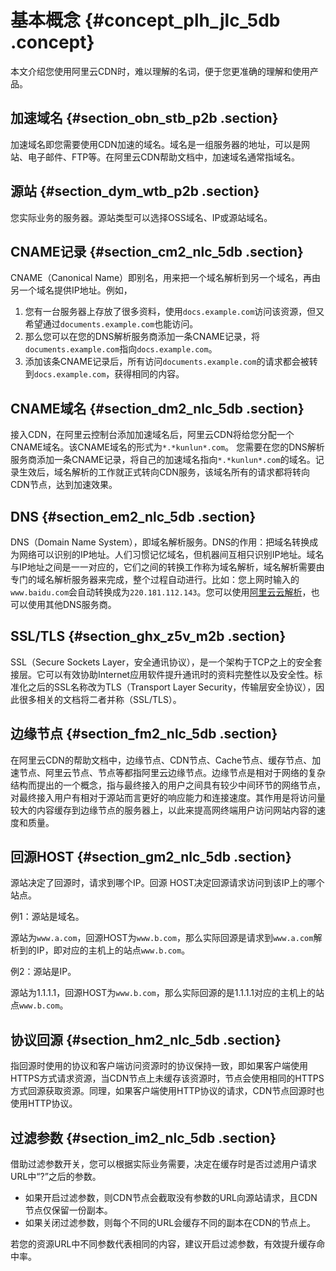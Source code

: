 # 基本概念 {#concept_plh_jlc_5db .concept}

本文介绍您使用阿里云CDN时，难以理解的名词，便于您更准确的理解和使用产品。

## 加速域名 {#section_obn_stb_p2b .section}

加速域名即您需要使用CDN加速的域名。域名是一组服务器的地址，可以是网站、电子邮件、FTP等。在阿里云CDN帮助文档中，加速域名通常指域名。

## 源站 {#section_dym_wtb_p2b .section}

您实际业务的服务器。源站类型可以选择OSS域名、IP或源站域名。

## CNAME记录 {#section_cm2_nlc_5db .section}

CNAME（Canonical Name）即别名，用来把一个域名解析到另一个域名，再由另一个域名提供IP地址。例如，

1.  您有一台服务器上存放了很多资料，使用`docs.example.com`访问该资源，但又希望通过`documents.example.com`也能访问。
2.  那么您可以在您的DNS解析服务商添加一条CNAME记录，将`documents.example.com`指向`docs.example.com`。
3.  添加该条CNAME记录后，所有访问`documents.example.com`的请求都会被转到`docs.example.com`，获得相同的内容。

## CNAME域名 {#section_dm2_nlc_5db .section}

接入CDN，在阿里云控制台添加加速域名后，阿里云CDN将给您分配一个CNAME域名。该CNAME域名的形式为`*.*kunlun*.com`。 您需要在您的DNS解析服务商添加一条CNAME记录，将自己的加速域名指向`*.*kunlun*.com`的域名。记录生效后，域名解析的工作就正式转向CDN服务，该域名所有的请求都将转向CDN节点，达到加速效果。

## DNS {#section_em2_nlc_5db .section}

DNS（Domain Name System），即域名解析服务。DNS的作用：把域名转换成为网络可以识别的IP地址。人们习惯记忆域名，但机器间互相只识别IP地址。域名与IP地址之间是一一对应的，它们之间的转换工作称为域名解析，域名解析需要由专门的域名解析服务器来完成，整个过程自动进行。比如：您上网时输入的`www.baidu.com`会自动转换成为`220.181.112.143`。您可以使用[阿里云云解析](https://help.aliyun.com/product/29697.html)，也可以使用其他DNS服务商。

## SSL/TLS {#section_ghx_z5v_m2b .section}

SSL（Secure Sockets Layer，安全通讯协议），是一个架构于TCP之上的安全套接层。它可以有效协助Internet应用软件提升通讯时的资料完整性以及安全性。标准化之后的SSL名称改为TLS（Transport Layer Security，传输层安全协议），因此很多相关的文档将二者并称（SSL/TLS）。

## 边缘节点 {#section_fm2_nlc_5db .section}

在阿里云CDN的帮助文档中，边缘节点、CDN节点、Cache节点、缓存节点、加速节点、阿里云节点、节点等都指阿里云边缘节点。边缘节点是相对于网络的复杂结构而提出的一个概念，指与最终接入的用户之间具有较少中间环节的网络节点，对最终接入用户有相对于源站而言更好的响应能力和连接速度。其作用是将访问量较大的内容缓存到边缘节点的服务器上，以此来提高网终端用户访问网站内容的速度和质量。

## 回源HOST {#section_gm2_nlc_5db .section}

源站决定了回源时，请求到哪个IP。回源 HOST决定回源请求访问到该IP上的哪个站点。

例1：源站是域名。

源站为`www.a.com`，回源HOST为`www.b.com`，那么实际回源是请求到`www.a.com`解析到的IP，即对应的主机上的站点`www.b.com`。

例2：源站是IP。

源站为1.1.1.1，回源HOST为`www.b.com`，那么实际回源的是1.1.1.1对应的主机上的站点`www.b.com`。

## 协议回源 {#section_hm2_nlc_5db .section}

指回源时使用的协议和客户端访问资源时的协议保持一致，即如果客户端使用HTTPS方式请求资源，当CDN节点上未缓存该资源时，节点会使用相同的HTTPS方式回源获取资源。同理，如果客户端使用HTTP协议的请求，CDN节点回源时也使用HTTP协议。

## 过滤参数 {#section_im2_nlc_5db .section}

借助过滤参数开关，您可以根据实际业务需要，决定在缓存时是否过滤用户请求URL中“?”之后的参数。

-   如果开启过滤参数，则CDN节点会截取没有参数的URL向源站请求，且CDN节点仅保留一份副本。
-   如果关闭过滤参数，则每个不同的URL会缓存不同的副本在CDN的节点上。

若您的资源URL中不同参数代表相同的内容，建议开启过滤参数，有效提升缓存命中率。

